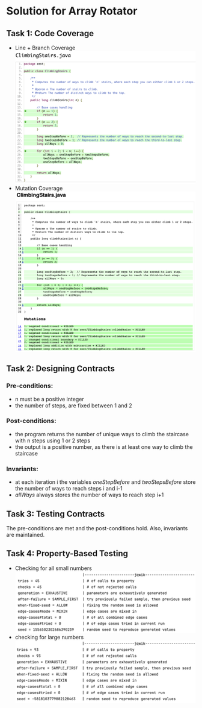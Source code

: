 # Solution for Array Rotator

## Task 1: Code Coverage
- Line + Branch Coverage
![coverage](ClimbingStairs/images/coverage.png)
- Mutation Coverage
![mutation](ClimbingStairs/images/mutation.png)
## Task 2: Designing Contracts
### Pre-conditions:
- n must be a positive integer
- the number of steps, are fixed between 1 and 2

### Post-conditions:
- the program returns the number of unique ways to climb the staircase with n steps using 1 or 2 steps
- the output is a positive number, as there is at least one way to climb the staircase

### Invariants:
- at each iteration i the variables *oneStepBefore* and *twoStepsBefore* store the number of ways to reach steps i and i-1
- *allWays* always stores the number of ways to reach step i+1

## Task 3: Testing Contracts 
The pre-conditions are met and the post-conditions hold.
Also, invariants are maintained.

## Task 4: Property-Based Testing
- Checking for all small numbers 
![property-1](ClimbingStairs/images/property-1.png)
- checking for large numbers 
![property-2](ClimbingStairs/images/property-2.png)